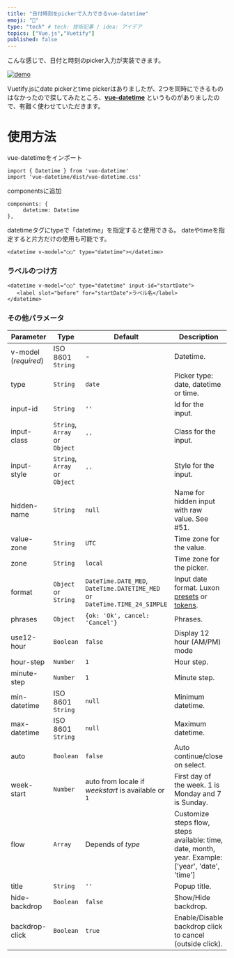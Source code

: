 ```yaml
---
title: "日付時刻をpickerで入力できるvue-datetime"
emoji: "🙌"
type: "tech" # tech: 技術記事 / idea: アイデア
topics: ["Vue.js","Vuetify"]
published: false
---
```


こんな感じで、日付と時刻のpicker入力が実装できます。

[![demo](https://raw.githubusercontent.com/mariomka/vue-datetime/v1.x/demo/demo.gif)](http://mariomka.github.io/vue-datetime)

Vuetify.jsにdate pickerとtime pickerはありましたが、2つを同時にできるものはなかったので探してみたところ、**[vue-datetime](https://github.com/mariomka/vue-datetime)** というものがありましたので、有難く使わせていただきます。

# 使用方法

vue-datetimeをインポート

```
import { Datetime } from 'vue-datetime'
import 'vue-datetime/dist/vue-datetime.css'
```

componentsに追加

```
components: {
     datetime: Datetime
},
```
datetimeタグにtypeで「datetime」を指定すると使用できる。
dateやtimeを指定すると片方だけの使用も可能です。

```
<datetime v-model="○○" type="datetime"></datetime>
```

### ラベルのつけ方

```
<datetime v-model="○○" type="datetime" input-id="startDate">
   <label slot="before" for="startDate">ラベル名</label>
</datetime>
```

### その他パラメータ

Parameter | Type | Default | Description
--------- | ---- | ------- | -----------
v-model (*required*) | ISO 8601 `String` | - | Datetime.
type | `String` | `date` | Picker type: date, datetime or time.
input-id | `String` | `''` | Id for the input.
input-class | `String`, `Array` or `Object` | `''` | Class for the input.
input-style | `String`, `Array` or `Object` | `''` | Style for the input.
hidden-name | `String` | `null` | Name for hidden input with raw value. See #51.
value-zone | `String` | `UTC` | Time zone for the value.
zone | `String` | `local` | Time zone for the picker.
format | `Object` or `String` | `DateTime.DATE_MED`, `DateTime.DATETIME_MED` or `DateTime.TIME_24_SIMPLE` | Input date format. Luxon [presets](https://moment.github.io/luxon/docs/manual/formatting.html#tolocalestring--strings-for-humans-) or [tokens](https://moment.github.io/luxon/docs/manual/formatting.html#formatting-with-tokens--strings-for-cthulhu-).
phrases | `Object` | `{ok: 'Ok', cancel: 'Cancel'}` | Phrases.
use12-hour | `Boolean` | `false` | Display 12 hour (AM/PM) mode
hour-step | `Number` | `1` | Hour step.
minute-step | `Number` | `1` | Minute step.
min-datetime | ISO 8601 `String` | `null` | Minimum datetime.
max-datetime | ISO 8601 `String` | `null` | Maximum datetime.
auto | `Boolean` | `false` | Auto continue/close on select.
week-start | `Number` | auto from locale if _weekstart_ is available or `1` | First day of the week. 1 is Monday and 7 is Sunday.
flow | `Array` | Depends of *type* | Customize steps flow, steps available: time, date, month, year. Example: ['year', 'date', 'time']
title | `String` | `''` | Popup title.
hide-backdrop | `Boolean` | `false` | Show/Hide backdrop.
backdrop-click | `Boolean` | `true` | Enable/Disable backdrop click to cancel (outside click).
